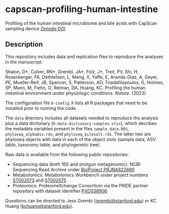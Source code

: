 # capscan-profiling-human-intestine
Profiling of the human intestinal microbiome and bile acids with CapScan sampling device
[Zenodo DOI](10.5281/zenodo.7683655)

## Description
This repository includes data and replication files to reproduce the analyses in the manuscript:

Shalon, D*, Culver, RN*, Grembi, JA*, Folz, J*, Treit, PV, Shi, H, Rosenberger, FA, Dethlefsen, L, Meng, X, Yaffe, E, Aranda-Diaz, A, Geyer, PE, Mueller-Reif, JB, Spencer, S, Patterson, AD, Triadafilopoulos, G, Holmes, SP, Mann, M, Fiehn, O, Relman, DA, Huang, KC. Profiling the human intestinal environment under physiologic conditions.  _Nature_. (2023)


The configuration file `0-config.R` lists all R packages that need to be installed prior to running the code. 

The `data` directory includes all datasets needed to reproduce the analysis plus a data dictionary (`0-data-dictionary-samples.xlsx`), which decribes the metadata variables present in the files `sample_data.RDS`, `phyloseq_alphaDiv.rds`, and `phyloseq_bilesalt.rds`. The latter two are phyloseq objects with data in each of the object slots (sample data, ASV table, taxonomy table, and phylogenetic tree). 

Raw data is available from the following public repositories:
 - Sequencing data (both 16S and shotgun metagenomic): NCBI Sequencing Read Archive under [BioProject PRJNA822660](https://www.ncbi.nlm.nih.gov/bioproject/?term=PRJNA822660)
 - Metabolomics: Metabolomics Workbench under project numbers [ST002073](https://www.metabolomicsworkbench.org/data/DRCCMetadata.php?Mode=Project&ProjectID=PR001315) and [ST002075](https://www.metabolomicsworkbench.org/data/DRCCMetadata.php?Mode=Project&ProjectID=PR001315)
 - Proteomics: ProteomeXchange Consortium via the PRIDE partner repository with dataset identifier [PXD038906](https://www.ebi.ac.uk/pride/archive/projects/PXD038906)


Questions can be directed to Jess Grembi (jgrembi@stanford.edu) or KC Huang (kchuang@stanford.edu).
